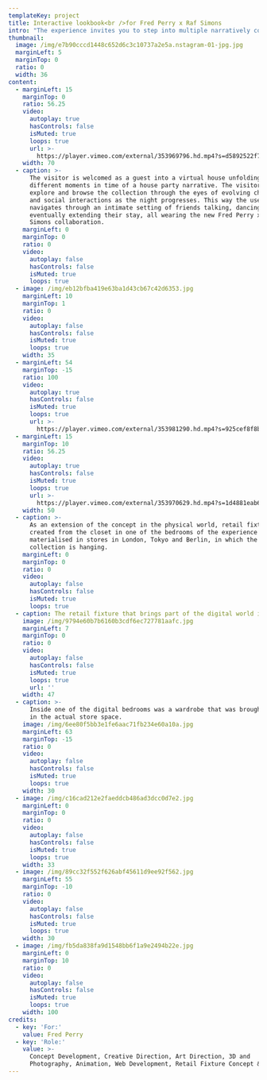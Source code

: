 ```yaml
---
templateKey: project
title: Interactive lookbook<br />for Fred Perry x Raf Simons
intro: "The experience invites you to step into multiple narratively connected three-dimensional photographs, that display the evening of a regular house party - familiar to all of us.\n\nThe 80s Youth Archive photographs are centre stage of the Fred Perry x Raf Simons AW19 collection. \LThey are also the main source of reference for this season’s interactive lookbook which pays homage to the energy and feel of the era.<br /><br />[home.fredperryxrafsimons.com](https://home.fredperryxrafsimons.com)"
thumbnail:
  image: /img/e7b90cccd1448c652d6c3c10737a2e5a.nstagram-01-jpg.jpg
  marginLeft: 5
  marginTop: 0
  ratio: 0
  width: 36
content:
  - marginLeft: 15
    marginTop: 0
    ratio: 56.25
    video:
      autoplay: true
      hasControls: false
      isMuted: true
      loops: true
      url: >-
        https://player.vimeo.com/external/353969796.hd.mp4?s=d5892522f7944b0161e7ca701f9cdd30369168b3&profile_id=175
    width: 70
  - caption: >-
      The visitor is welcomed as a guest into a virtual house unfolding
      different moments in time of a house party narrative. The visitor can
      explore and browse the collection through the eyes of evolving characters
      and social interactions as the night progresses. This way the user
      navigates through an intimate setting of friends talking, dancing and
      eventually extending their stay, all wearing the new Fred Perry x Raf
      Simons collaboration.
    marginLeft: 0
    marginTop: 0
    ratio: 0
    video:
      autoplay: false
      hasControls: false
      isMuted: true
      loops: true
  - image: /img/eb12bfba419e63ba1d43cb67c42d6353.jpg
    marginLeft: 10
    marginTop: 1
    ratio: 0
    video:
      autoplay: false
      hasControls: false
      isMuted: true
      loops: true
    width: 35
  - marginLeft: 54
    marginTop: -15
    ratio: 100
    video:
      autoplay: true
      hasControls: false
      isMuted: true
      loops: true
      url: >-
        https://player.vimeo.com/external/353981290.hd.mp4?s=925cef8f8bc61799e5a613282950f911f247ceb5&profile_id=175
  - marginLeft: 15
    marginTop: 10
    ratio: 56.25
    video:
      autoplay: true
      hasControls: false
      isMuted: true
      loops: true
      url: >-
        https://player.vimeo.com/external/353970629.hd.mp4?s=1d4881eab64d04937ae407e97e1d9f5010f422d8&profile_id=175
    width: 50
  - caption: >-
      As an extension of the concept in the physical world, retail fixtures
      created from the closet in one of the bedrooms of the experience is
      materialised in stores in London, Tokyo and Berlin, in which the
      collection is hanging.
    marginLeft: 0
    marginTop: 0
    ratio: 0
    video:
      autoplay: false
      hasControls: false
      isMuted: true
      loops: true
  - caption: The retail fixture that brings part of the digital world into the store.
    image: /img/9794e60b7b6160b3cdf6ec727781aafc.jpg
    marginLeft: 7
    marginTop: 0
    ratio: 0
    video:
      autoplay: false
      hasControls: false
      isMuted: true
      loops: true
      url: ''
    width: 47
  - caption: >-
      Inside one of the digital bedrooms was a wardrobe that was brought to life
      in the actual store space.
    image: /img/6ee80f5bb3e1fe6aac71fb234e60a10a.jpg
    marginLeft: 63
    marginTop: -15
    ratio: 0
    video:
      autoplay: false
      hasControls: false
      isMuted: true
      loops: true
    width: 30
  - image: /img/c16cad212e2faeddcb486ad3dcc0d7e2.jpg
    marginLeft: 0
    marginTop: 0
    ratio: 0
    video:
      autoplay: false
      hasControls: false
      isMuted: true
      loops: true
    width: 33
  - image: /img/89cc32f552f626abf45611d9ee92f562.jpg
    marginLeft: 55
    marginTop: -10
    ratio: 0
    video:
      autoplay: false
      hasControls: false
      isMuted: true
      loops: true
    width: 30
  - image: /img/fb5da838fa9d1548bb6f1a9e2494b22e.jpg
    marginLeft: 0
    marginTop: 10
    ratio: 0
    video:
      autoplay: false
      hasControls: false
      isMuted: true
      loops: true
    width: 100
credits:
  - key: 'For:'
    value: Fred Perry
  - key: 'Role:'
    value: >-
      Concept Development, Creative Direction, Art Direction, 3D and
      Photography, Animation, Web Development, Retail Fixture Concept & Design
---
```


